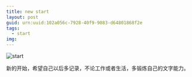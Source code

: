 ```yaml
---
title: new start
layout: post
guid: urn:uuid:102a056c-7928-40f9-9083-d64801868f2e
tags:
  - start
img: 
---
```


![start](https://blog-1253353025.cos.ap-chengdu.myqcloud.com/2022/0222/01.jpg)

新的开始，希望自己以后多记录，不论工作或者生活，多锻炼自己的文字能力。


